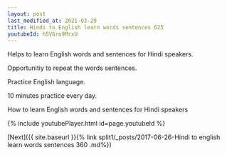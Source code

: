 ```yaml
---
layout: post
last_modified_at: 2021-03-29
title: Hindi to English learn words sentences 625 
youtubeId: h5V6ro9MrxU
---
```

 
 
Helps to learn English words and sentences for Hindi speakers.

Opportunitiy to repeat the words sentences. 

Practice English language. 
 
10 minutes practice every day. 
 
How to learn English words and sentences for Hindi speakers 
 
{% include youtubePlayer.html id=page.youtubeId %}
 
 
[Next]({{ site.baseurl }}{% link  split1/_posts/2017-06-26-Hindi to english learn words sentences 360 .md%})
 

